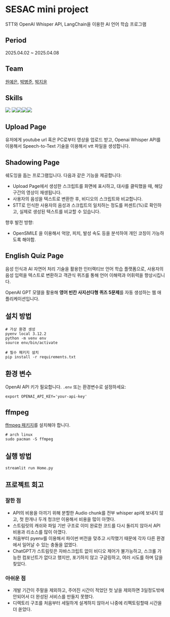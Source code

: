 # SESAC mini project

STT와 OpenAI Whisper API, LangChain을 이용한 AI 언어 학습 프로그램

## Period

2025.04.02 ~ 2025.04.08

## Team

[원예은](https://github.com/yetk124), [박병준](https://github.com/alpacamale), [박지윤](#)

## Skills
<img src="https://img.shields.io/badge/python-3776AB?style=for-the-badge&logo=python&logoColor=white"> <img src="https://img.shields.io/badge/github-181717?style=for-the-badge&logo=github&logoColor=white"><img src="https://img.shields.io/badge/streamlit-FF4B4B?style=for-the-badge&logo=streamlit&logoColor=white"><img src="https://img.shields.io/badge/langChain-1C3C3C?style=for-the-badge&logo=LangChain&logoColor=white"><img src="https://img.shields.io/badge/openai-412991?style=for-the-badge&logo=openai&logoColor=white">

## Upload Page

유저에게 youtube url 혹은 PC로부터 영상을 업로드 받고, Openai Whisper API를 이용해서 Speech-to-Text 기술을 이용해서 vtt 파일을 생성합니다.

## Shadowing Page

쉐도잉을 돕는 프로그램입니다. 다음과 같은 기능을 제공합니다:

- Upload Page에서 생성한 스크립트를 화면에 표시하고, 대사를 클릭했을 때, 해당 구간의 영상이 재생됩니다.
- 사용자의 음성을 텍스트로 변환한 후, 비디오의 스크립트와 비교합니다.
- STT로 인식한 사용자의 음성과 스크립트의 일치하는 정도를 퍼센트(%)로 확인하고, 실제로 생성된 텍스트를 비교할 수 있습니다.

향후 발전 방향:

- OpenSMILE 을 이용해서 억양, 피치, 발성 속도 등을 분석하여 개인 코칭이 가능하도록 해야함.

## English Quiz Page

음성 인식과 AI 자연어 처리 기술을 활용한 인터랙티브 언어 학습 플랫폼으로, 사용자의 음성 입력을 텍스트로 변환하고 객관식 퀴즈를 통해 언어 이해력과 어휘력을 향상시킵니다.

OpenAI GPT 모델을 활용해 **영어 빈칸 사지선다형 퀴즈 5문제**를 자동 생성하는 웹 애플리케이션입니다.

## 설치 방법

```
# 가상 환경 생성
pyenv local 3.12.2
python -m venv env
source env/bin/activate

# 필수 패키지 설치
pip install -r requirements.txt
```

## 환경 변수

OpenAI API 키가 필요합니다. `.env` 또는 환경변수로 설정하세요:

```
export OPENAI_API_KEY='your-api-key'
```

## ffmpeg

[ffmpeg 패키지](https://www.ffmpeg.org/)를 설치해야 합니다.

```
# arch linux
sudo pacman -S ffmpeg
```

## 실행 방법

```
streamlit run Home.py
```

## 프로젝트 회고

### 잘한 점

- API의 비용을 아끼기 위해 분할한 Audio chunk를 전부 whisper api에 보내지 않고, 첫 한개나 두개 청크만 이용해서 비용을 많이 아꼇다.
- 스트림릿의 캐쉬와 파일 기반 구조로 이미 완료한 코드를 다시 돌리지 않아서 API 비용과 리소스를 많이 아꼈다.
- 처음부터 pyenv를 이용해서 파이썬 버전을 맞추고 시작했기 때문에 각자 다른 환경에서 일어날 수 있는 충돌을 없엤다.
- ChatGPT가 스트림릿은 자바스크립트 없이 비디오 제어가 불가능하고, 스크롤 가능한 컴포넌트가 없다고 했지만, 포기하지 않고 구글링하고, 여러 시도를 하며 답을 찾았다.

### 아쉬운 점

- 개발 기간이 주말을 제외하고, 주어진 시간이 적었던 첫 날을 제외하면 3일정도밖에 안되어서 더 완성된 서비스를 만들지 못했다.
- 디렉토리 구조를 처음부터 세밀하게 설계하지 않아서 나중에 리펙토링할때 시간을 더 쏟았다.

